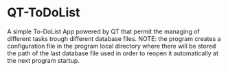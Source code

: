# QT-ToDoList
A simple To-DoList App powered by QT that permit the managing of different tasks trough different database files.
NOTE: the program creates a configuration file in the program local directory where there will be stored the path of the last database file used in order to reopen it automatically at the next program startup.
